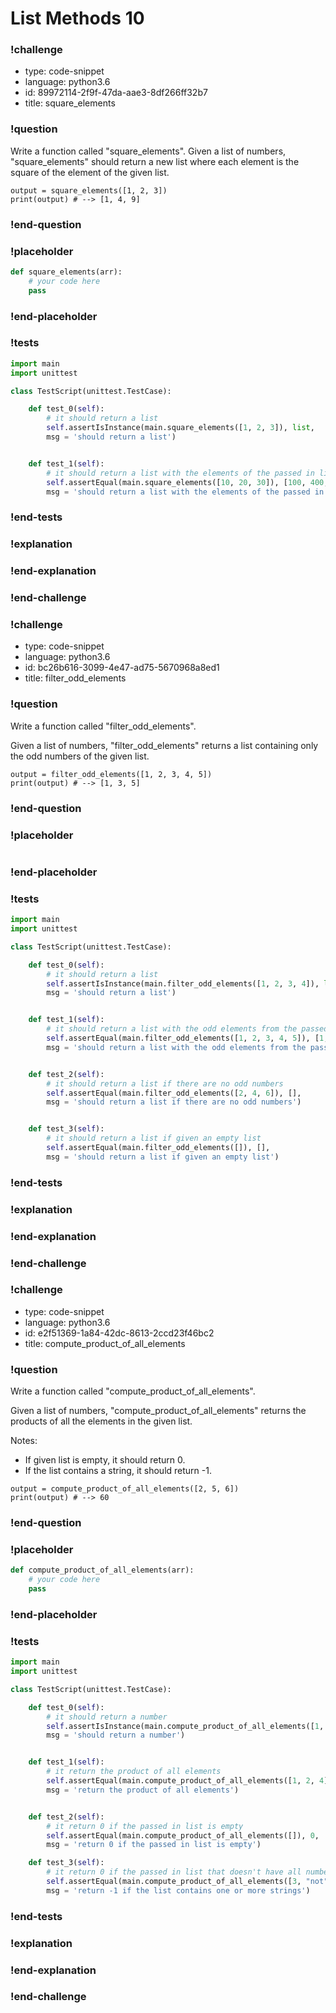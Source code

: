# List Methods 10

### !challenge

* type: code-snippet
* language: python3.6
* id: 89972114-2f9f-47da-aae3-8df266ff32b7
* title: square_elements

### !question

Write a function called "square_elements".
Given a list of numbers, "square_elements" should return a new list where each element is the square of the element of the given list.
```
output = square_elements([1, 2, 3])
print(output) # --> [1, 4, 9]
```

### !end-question

### !placeholder

```python
def square_elements(arr):
    # your code here
    pass


```

### !end-placeholder

### !tests

```python
import main
import unittest

class TestScript(unittest.TestCase):

    def test_0(self):
        # it should return a list
        self.assertIsInstance(main.square_elements([1, 2, 3]), list,
        msg = 'should return a list')


    def test_1(self):
        # it should return a list with the elements of the passed in list, squared
        self.assertEqual(main.square_elements([10, 20, 30]), [100, 400, 900],
        msg = 'should return a list with the elements of the passed in list, squared')

```

### !end-tests

### !explanation

### !end-explanation

### !end-challenge

### !challenge

* type: code-snippet
* language: python3.6
* id: bc26b616-3099-4e47-ad75-5670968a8ed1
* title: filter_odd_elements

### !question

Write a function called "filter_odd_elements".

Given a list of numbers, "filter_odd_elements" returns a list containing only the odd numbers of the given list.
```
output = filter_odd_elements([1, 2, 3, 4, 5])
print(output) # --> [1, 3, 5]
```

### !end-question

### !placeholder

```python

```

### !end-placeholder

### !tests

```python
import main
import unittest

class TestScript(unittest.TestCase):

    def test_0(self):
        # it should return a list
        self.assertIsInstance(main.filter_odd_elements([1, 2, 3, 4]), list,
        msg = 'should return a list')


    def test_1(self):
        # it should return a list with the odd elements from the passed in list
        self.assertEqual(main.filter_odd_elements([1, 2, 3, 4, 5]), [1, 3, 5],
        msg = 'should return a list with the odd elements from the passed in list')


    def test_2(self):
        # it should return a list if there are no odd numbers
        self.assertEqual(main.filter_odd_elements([2, 4, 6]), [],
        msg = 'should return a list if there are no odd numbers')


    def test_3(self):
        # it should return a list if given an empty list
        self.assertEqual(main.filter_odd_elements([]), [],
        msg = 'should return a list if given an empty list')

```

### !end-tests

### !explanation

### !end-explanation

### !end-challenge

### !challenge

* type: code-snippet
* language: python3.6
* id: e2f51369-1a84-42dc-8613-2ccd23f46bc2
* title: compute_product_of_all_elements

### !question

Write a function called "compute_product_of_all_elements".

Given a list of numbers, "compute_product_of_all_elements" returns the products of all the elements in the given list.

Notes:
* If given list is empty, it should return 0.
* If the list contains a string, it should return -1.

```
output = compute_product_of_all_elements([2, 5, 6])
print(output) # --> 60
```

### !end-question

### !placeholder

```python
def compute_product_of_all_elements(arr):
    # your code here
    pass


```

### !end-placeholder

### !tests

```python
import main
import unittest

class TestScript(unittest.TestCase):

    def test_0(self):
        # it should return a number
        self.assertIsInstance(main.compute_product_of_all_elements([1, 2, 4]), (float, int),
        msg = 'should return a number')


    def test_1(self):
        # it return the product of all elements
        self.assertEqual(main.compute_product_of_all_elements([1, 2, 4]), 8,
        msg = 'return the product of all elements')


    def test_2(self):
        # it return 0 if the passed in list is empty
        self.assertEqual(main.compute_product_of_all_elements([]), 0,
        msg = 'return 0 if the passed in list is empty')

    def test_3(self):
        # it return 0 if the passed in list that doesn't have all numbers
        self.assertEqual(main.compute_product_of_all_elements([3, "not",'numbers']), -1,
        msg = 'return -1 if the list contains one or more strings')

```

### !end-tests

### !explanation

### !end-explanation

### !end-challenge
